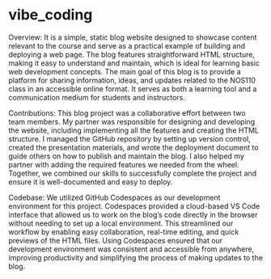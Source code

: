 # vibe_coding

Overview: It is a simple, static blog website designed to showcase content relevant to the course and serve as a practical example of building and deploying a web page. The blog features straightforward HTML structure, making it easy to understand and maintain, which is ideal for learning basic web development concepts. The main goal of this blog is to provide a platform for sharing information, ideas, and updates related to the NOS110 class in an accessible online format. It serves as both a learning tool and a communication medium for students and instructors.

Contributions: This blog project was a collaborative effort between two team members. My partner was responsible for designing and developing the website, including implementing all the features and creating the HTML structure. I managed the GitHub repository by setting up version control, created the presentation materials, and wrote the deployment document to guide others on how to publish and maintain the blog. I also helped my partner with adding the required features we needed from the wheel. Together, we combined our skills to successfully complete the project and ensure it is well-documented and easy to deploy.

Codebase: We utilized GitHub Codespaces as our development environment for this project. Codespaces provided a cloud-based VS Code interface that allowed us to work on the blog’s code directly in the browser without needing to set up a local environment. This streamlined our workflow by enabling easy collaboration, real-time editing, and quick previews of the HTML files. Using Codespaces ensured that our development environment was consistent and accessible from anywhere, improving productivity and simplifying the process of making updates to the blog.
